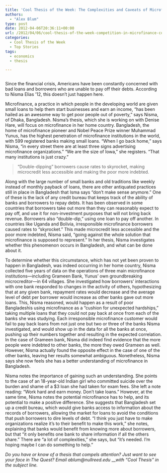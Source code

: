 ```yaml
---
title: 'Cool Thesis of the Week: The Complexities and Caveats of Microfinance'
authors: 
  - "Alex Blum"
type: post
date: 2012-04-06T20:36:11+00:00
url: /2012/04/06/cool-thesis-of-the-week-competition-in-microfinance-complexities-and-caveats/
categories:
  - Cool Thesis of the Week
  - Top Stories
tags:
  - economics
  - thesis

---
```

<a href="http://www.reedquest.org/2012/04/cool-thesis-of-the-week-competition-in-microfinance-complexities-and-caveats/ctwweb/" rel="attachment wp-att-1476"><img class="alignnone size-full wp-image-1476" title="Nisma Elias" src="https://i2.wp.com/www.reedquest.org/wp-content/uploads/2012/04/ctwweb.jpg?resize=770%2C430" alt="" data-recalc-dims="1" /></a>

Since the financial crisis, Americans have been constantly concerned with bad loans and borrowers who are unable to pay off their debts. According to Nisma Elias &#8217;12, this doesn&#8217;t just happen here.

Microfinance, a practice in which people in the developing world are given small loans to help them start businesses and earn an income, “has been hailed as an awesome way to get poor people out of poverty,” says Nisma, of Dhaka, Bangladesh. Nisma&#8217;s thesis, which she is working on with Denise Hare, will focus on microfinance in her home country. Bangladesh, the home of microfinance pioneer and Nobel Peace Prize winner Muhammad Yunus, has the highest penetration of microfinance institutions in the world, with 599 registered banks making small loans. “When I go back home,” says Nisma, “in every street there are at least three signs advertising microfinance organizations.” “We are the size of Iowa,” she registers. “That many institutions is just crazy.”

> “Double-dipping” borrowers cause rates to skyrocket, making microcredit less accessible and making the poor more indebted.

Along with the large number of small banks and old traditions like weekly instead of monthly payback of loans, there are other antiquated practices still in place in Bangladesh that Isma says “don&#8217;t make sense anymore.” One of these is the lack of any credit bureau that keeps track of the ability of banks and borrowers to repay debts. It has been observed in some countries that borrowers take out more than they can reasonably expect to pay off, and use it for non-investment purposes that will not bring back revenue. Borrowers also “double-dip,” using one loan to pay off another. In countries like Uganda and Bolivia, irresponsible microfinance borrowers caused rates to “skyrocket.” This made microcredit less accessible and the poor more indebted, Nisma said, “going against the whole solution that microfinance is supposed to represent.” In her thesis, Nisma investigates whether this phenomenon occurs in Bangladesh, and what can be done about it.

To determine whether this circumstance, which has not yet been proven to happen in Bangladesh, was indeed occurring in her home country, Nisma collected five years of data on the operations of three main microfinance institutions—including Grameen Bank, Yunus&#8217; own groundbreaking microcreditor—in 64 villages. She investigated how borrowers&#8217; interactions with one bank responded to changes in the activity of others, hypothesizing that at any given bank, repayment rates would decrease and the average level of debt per borrower would increase as other banks gave out more loans. This, Nisma reasoned, would happen as a result of poor Bangladeshis using microfinance as a “cushion for unexpected hardships,” taking multiple loans that they could not pay back at once from each of the banks she was studying. Each irresponsible microfinance customer would fail to pay back loans from not just one but two or three of the banks Nisma investigated, and would show up in the data for all the banks at once, pushing up their numbers together and resulting in the expected correlation. In the case of Grameen bank, Nisma did indeed find evidence that the more people were indebted to other banks, the more they owed Grameen as well. However, Nisma actually found the opposite effect in the case of one of the other banks, leaving her results somewhat ambiguous. Nonetheless, Nisma says she now feels she has a better understanding of microfinance in Bangladesh.

Nisma notes the importance of gaining such an understanding. She points to the case of an 18-year-old Indian girl who committed suicide over the burden and shame of a $3 loan she had taken for exam fees. She left a note reading: “Work hard and earn money. Don&#8217;t take loans.” However, at the same time, Nisma notes the potential microfinance has to help, and its potential to make a positive difference. She suggests that Bangladesh set up a credit bureau, which would give banks access to information about the records of borrowers, allowing the market for loans to avoid the conditions that push borrowers to dire levels of debt. “I think you just have to make organizations realize it&#8217;s to their benefit to make this work,” she notes, explaining that banks would benefit from knowing more about borrowers, but that “it only benefits one bank to share information if all the others share.” There are “a lot of complexities,” she says, but “it&#8217;s needed. I&#8217;m hoping maybe I can do something to help.”

_Do you have or know of a thesis that compels attention? Just want to see your face in The Quest? Email &#x61;&#x62;&#x6c;&#x75;&#x6d;&#x40;<span class="oe_displaynone">null</span>&#x72;&#x65;&#x65;&#x64;&#x2e;&#x65;&#x64;&#x75;_ ___with “Cool Thesis” in the subject line._